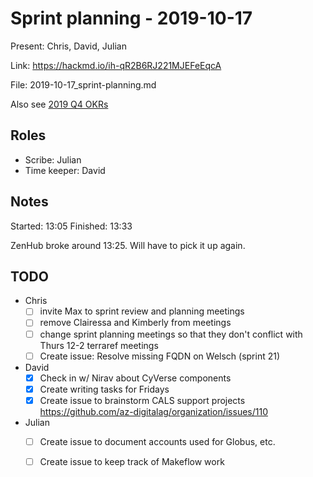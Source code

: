 # Sprint planning - 2019-10-17

Present: Chris, David, Julian

Link: <https://hackmd.io/ih-qR2B6RJ221MJEFeEqcA>

File: 2019-10-17_sprint-planning.md

Also see [2019 Q4 OKRs](https://docs.google.com/spreadsheets/d/1LSpa24C_ltHGPI1FK5-xjQgobcMmFcbLvO2vRCU6VBw/edit#gid=1777430460)


## Roles

- Scribe: Julian
- Time keeper: David 

## Notes

Started: 13:05
Finished: 13:33

ZenHub broke around 13:25. Will have to pick it up again.


## TODO

- Chris
    - [ ] invite Max to sprint review and planning meetings
    - [ ] remove Clairessa and Kimberly from meetings
    - [ ] change sprint planning meetings so that they don't conflict with Thurs 12-2 terraref meetings
    - [ ] Create issue: Resolve missing FQDN on Welsch (sprint 21)

- David 
    - [x] Check in w/ Nirav about CyVerse components
    - [x] Create writing tasks for Fridays
    - [x] Create issue to brainstorm CALS support projects https://github.com/az-digitalag/organization/issues/110

- Julian
    - [ ] Create issue to document accounts used for Globus, etc.
    - [ ] Create issue to keep track of Makeflow work


